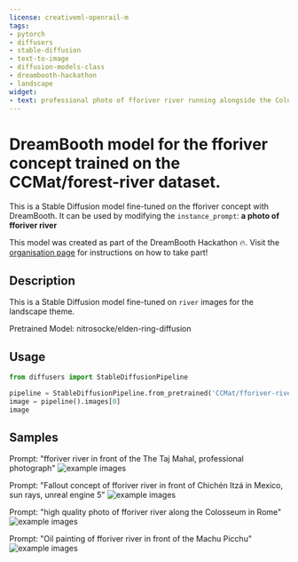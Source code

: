 ```yaml
---
license: creativeml-openrail-m
tags:
- pytorch
- diffusers
- stable-diffusion
- text-to-image
- diffusion-models-class
- dreambooth-hackathon
- landscape
widget:
- text: professional photo of fforiver river running alongside the Colosseum in Rome
---
```


# DreamBooth model for the fforiver concept trained on the CCMat/forest-river dataset.

This is a Stable Diffusion model fine-tuned on the fforiver concept with DreamBooth. It can be used by modifying the `instance_prompt`: **a photo of fforiver river**

This model was created as part of the DreamBooth Hackathon 🔥. Visit the [organisation page](https://huggingface.co/dreambooth-hackathon) for instructions on how to take part!

## Description


This is a Stable Diffusion model fine-tuned on `river` images for the landscape theme.

Pretrained Model: nitrosocke/elden-ring-diffusion



## Usage

```python
from diffusers import StableDiffusionPipeline

pipeline = StableDiffusionPipeline.from_pretrained('CCMat/fforiver-river')
image = pipeline().images[0]
image
```

## Samples

Prompt: "fforiver river in front of the The Taj Mahal, professional photograph"
![example images](images/3a785d0e5c6530d9cfdb3f073d1722e0.png)
<br>

Prompt: "Fallout concept of fforiver river in front of Chichén Itzá in Mexico, sun rays, unreal engine 5"
![example images](images/0c9a1d383061e3d503ce76a81d59ad0d.png)
<br>

Prompt: "high quality photo of fforiver river along the Colosseum in Rome"
![example images](images/52f0da962a364062d8c485a30343d7c4.png)
<br>

Prompt: "Oil painting of fforiver river in front of the Machu Picchu"
![example images](images/85d4eeb7c7374aa20a08806046ed5ee7.png)
<br>
